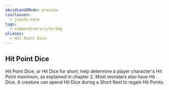 ```yaml
---
obsidianUIMode: preview
cssclasses:
  - json5e-note
tags:
  - compendium/src/5e/dmg
aliases:
  - Hit Point Dice
---
```

## Hit Point Dice

Hit Point Dice, or Hit Dice for short, help determine a player character's Hit Point maximum, as explained in chapter 2. Most monsters also have Hit Dice. A creature can spend Hit Dice during a Short Rest to regain Hit Points.